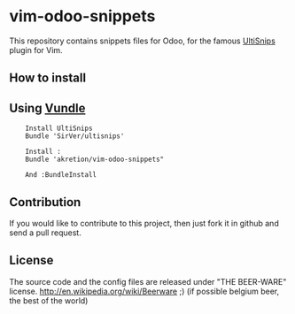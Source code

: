 vim-odoo-snippets
========================

This repository contains snippets files for Odoo, for the famous [UltiSnips](https://github.com/sirver/UltiSnips) plugin for Vim.

How to install
-------------
Using [Vundle](https://github.com/gmarik/vundle)
-------------

```Vim
    Install UltiSnips
    Bundle 'SirVer/ultisnips'

    Install :
    Bundle 'akretion/vim-odoo-snippets"

    And :BundleInstall
```
Contribution
-------------

If you would like to contribute to this project, then just fork it in github and send a pull request.

License
-------------

The source code and the config files are released under "THE BEER-WARE" license. http://en.wikipedia.org/wiki/Beerware ;) (if possible belgium beer, the best of the world)


